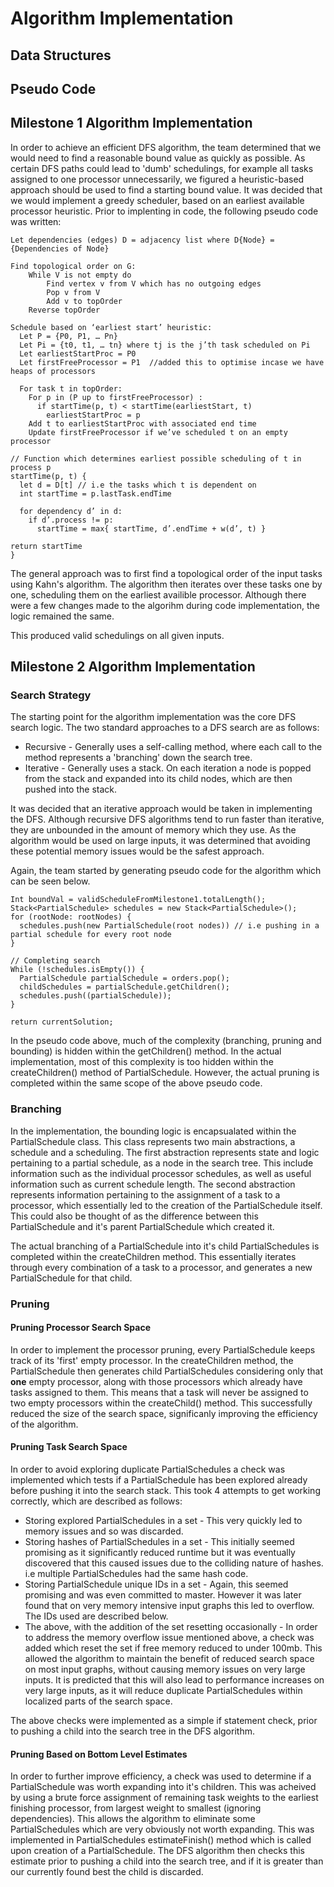 # Algorithm Implementation

## Data Structures

## Pseudo Code

## Milestone 1 Algorithm Implementation
In order to achieve an efficient DFS algorithm, the team determined that we would need to find a reasonable bound value as quickly as possible. As certain DFS paths could lead
to 'dumb' schedulings, for example all tasks assigned to one processor unnecessarily, we figured a heuristic-based approach should be used to find a starting bound value. 
It was decided that we would implement a greedy scheduler, based on an earliest available processor heuristic. Prior to implenting in code, the following pseudo code was
written:

``` Let input graph G = (V, E)
Let dependencies (edges) D = adjacency list where D{Node} = {Dependencies of Node}

Find topological order on G:
	While V is not empty do
		Find vertex v from V which has no outgoing edges
		Pop v from V
		Add v to topOrder
	Reverse topOrder
	
Schedule based on ‘earliest start’ heuristic:
  Let P = {P0, P1, … Pn} 
  Let Pi = {t0, t1, … tn} where tj is the j’th task scheduled on Pi
  Let earliestStartProc = P0
  Let firstFreeProcessor = P1  //added this to optimise incase we have heaps of processors

  For task t in topOrder:
    For p in (P up to firstFreeProcessor) :
      if startTime(p, t) < startTime(earliestStart, t)
        earliestStartProc = p
    Add t to earliestStartProc with associated end time
    Update firstFreeProcessor if we’ve scheduled t on an empty processor

// Function which determines earliest possible scheduling of t in process p
startTime(p, t) {
  let d = D[t] // i.e the tasks which t is dependent on
  int startTime = p.lastTask.endTime
	
  for dependency d’ in d:
    if d’.process != p:
      startTime = max{ startTime, d’.endTime + w(d’, t) }

return startTime 
}
```
The general approach was to first find a topological order of the input tasks using Kahn's algorithm. The algorithm then iterates over these tasks one by one, scheduling 
them on the earliest availible processor. Although there were a few changes made to the algorihm during code implementation, the logic remained the same.

This produced valid schedulings on all given inputs.

## Milestone 2 Algorithm Implementation

### Search Strategy
The starting point for the algorithm implementation was the core DFS search logic. The two standard approaches to a DFS search are as follows:
  * Recursive - Generally uses a self-calling method, where each call to the method represents a 'branching' down the search tree.
  * Iterative - Generally uses a stack. On each iteration a node is popped from the stack and expanded into its child nodes, which are then pushed into the stack.
  
It was decided that an iterative approach would be taken in implementing the DFS. Although recursive DFS algorithms tend to run faster than iterative, they are unbounded in
the amount of memory which they use. As the algorithm would be used on large inputs, it was determined that avoiding these potential memory issues would be the safest
approach. 

Again, the team started by generating pseudo code for the algorithm which can be seen below.

```
Int boundVal = validScheduleFromMilestone1.totalLength();
Stack<PartialSchedule> schedules = new Stack<PartialSchedule>();
for (rootNode: rootNodes) {
  schedules.push(new PartialSchedule(root nodes)) // i.e pushing in a partial schedule for every root node
}

// Completing search
While (!schedules.isEmpty()) {
  PartialSchedule partialSchedule = orders.pop();
  childSchedules = partialSchedule.getChildren();
  schedules.push((partialSchedule));
}

return currentSolution;
```

In the pseudo code above, much of the complexity (branching, pruning and bounding) is hidden within the getChildren() method. In the actual implementation, most of 
this complexity is too hidden within the createChildren() method of PartialSchedule. However, the actual pruning is completed within the same scope of the above pseudo code.

### Branching
In the implementation, the bounding logic is encapsualated within the PartialSchedule class. This class represents two main abstractions, a schedule and a scheduling. The 
first abstraction represents state and logic pertaining to a partial schedule, as a node in the search tree. This include information such as the individual processor 
schedules, as well as useful information such as current schedule length. The second abstraction represents information pertaining to the assignment of a task to a 
processor, which essentially led to the creation of the PartialSchedule itself. This could also be thought of as the difference between this PartialSchedule and it's
parent PartialSchedule which created it. 

The actual branching of a PartialSchedule into it's child PartialSchedules is completed within the createChildren method. This essentially iterates through every combination of
a task to a processor, and generates a new PartialSchedule for that child.

### Pruning

#### Pruning Processor Search Space
In order to implement the processor pruning, every PartialSchedule keeps track of its 'first' empty processor. In the createChildren method, the PartialSchedule then
generates child PartialSchedules considering only that __one__ empty processor, along with those processors which already have tasks assigned to them. This means that
a task will never be assigned to two empty processors within the createChild() method. This successfully reduced the size of the search space, significanly improving
the efficiency of the algorithm.

#### Pruning Task Search Space
In order to avoid exploring duplicate PartialSchedules a check was implemented which tests if a PartialSchedule has been explored already before pushing it into the search stack. This took 4 attempts to get working correctly, which are described as follows:
* Storing explored PartialSchedules in a set - This very quickly led to memory issues and so was discarded.
* Storing hashes of PartialSchedules in a set - This initially seemed promising as it significantly reduced runtime but it was eventually discovered that this caused issues due to the colliding nature of hashes. i.e multiple PartialSchedules had the same hash code.
* Storing PartialSchedule unique IDs in a set - Again, this seemed promising and was even committed to master. However it was later found that on very memory intensive input graphs this led to overflow. The IDs used are described below.
* The above, with the addition of the set resetting occasionally - In order to address the memory overflow issue mentioned above, a check was added which reset the set if free memory reduced to under 100mb. This allowed the algorithm to maintain the benefit of reduced search space on most input graphs, without causing memory issues on very large inputs. It is predicted that this will also lead to performance increases on very large inputs, as it will reduce duplicate PartialSchedules within localized parts of the search space. 

The above checks were implemented as a simple if statement check, prior to pushing a child into the search tree in the DFS algorithm.

#### Pruning Based on Bottom Level Estimates
In order to further improve efficiency, a check was used to determine if a PartialSchedule was worth expanding into it's children. This was acheived by using a brute force assignment of remaining task weights to the earliest finishing processor, from largest weight to smallest (ignoring dependencies). This allows the algorithm to eliminate some PartialSchedules which are very obviously not worth expanding. This was implemented in PartialSchedules estimateFinish() method which is called upon creation of a PartialSchedule. The DFS algorithm then checks this estimate prior to pushing a child into the search tree, and if it is greater than our currently found best the child
is discarded.
